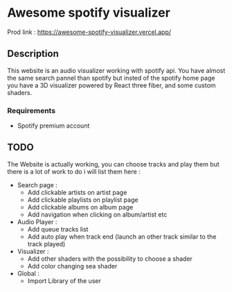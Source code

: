 # Awesome spotify visualizer

Prod link : <https://awesome-spotify-visualizer.vercel.app/>

## Description

This website is an audio visualizer working with spotify api.
You have almost the same search pannel than spotify but insted of the spotify home page you have a 3D visualizer powered by React three fiber, and some custom shaders.

### Requirements

- Spotify premium account

## TODO

The Website is actually working, you can choose tracks and play them but there is a lot of work to do i will list them here :

- Search page :
  - Add clickable artists on artist page
  - Add clickable playlists on playlist page
  - Add clickable albums on album page
  - Add navigation when clicking on album/artist etc
- Audio Player :
  - Add queue tracks list
  - Add auto play when track end (launch an other track similar to the track played)
- Visualizer :
  - Add other shaders with the possibility to choose a shader
  - Add color changing sea shader
- Global :
  - Import Library of the user

